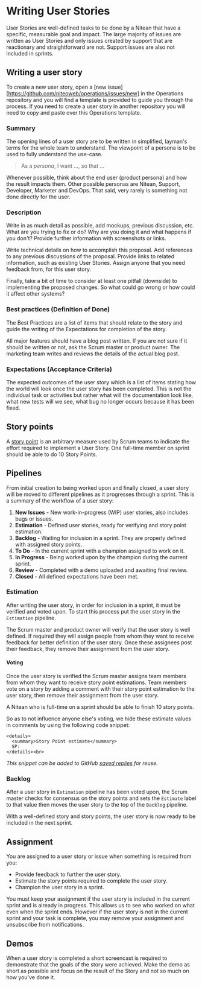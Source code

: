 # Writing User Stories

User Stories are well-defined tasks to be done by a Nitean that have a specific, measurable goal and impact. The large majority of issues are written as User Stories and only issues created by support that are reactionary and straightforward are not. Support issues are also not included in sprints.

## Writing a user story

To create a new user story, open a [new issue][https://github.com/niteoweb/operations/issues/new] in the Operations repository and you will find a template is provided to guide you through the process. If you need to create a user story in another repository you will need to copy and paste over this Operations template.


### Summary

The opening lines of a user story are to be written in simplified, layman's terms for the whole team to understand. The viewpoint of a persona is to be used to fully understand the use-case.

 > As a *persona*, I want ..., so that ...

Whenever possible, think about the end user (product persona) and how the result impacts them. Other possible personas are Nitean, Support, Developer, Marketer and DevOps. That said, very rarely is something not done directly for the user.

### Description

Write in as much detail as possible, add mockups, previous discussion, etc. What are you trying to fix or do? Why are you doing it and what happens if you don't? Provide further information with screenshots or links.

Write technical details on how to accomplish this proposal. Add references to any previous discussions of the proposal. Provide links to related information, such as existing User Stories. Assign anyone that you need feedback from, for this user story.

Finally, take a bit of time to consider at least one pitfall (downside) to implementing the proposed changes. So what could go wrong or how could it affect other systems?

### Best practices (Definition of Done)

The Best Practices are a list of items that should relate to the story and guide the writing of the Expectations for completion of the story.

All major features should have a blog post written. If you are not sure if it should be written or not, ask the Scrum master or product owner. The marketing team writes and reviews the details of the actual blog post.

### Expectations (Acceptance Criteria)

The expected outcomes of the user story which is a list of items stating how the world will look once the user story has been completed. This is not the individual task or activities but rather what will the documentation look like, what new tests will we see, what bug no longer occurs because it has been fixed.

## Story points

A [story point](https://agilefaq.wordpress.com/2007/11/13/what-is-a-story-point/) is an arbitrary measure used by Scrum teams to indicate the effort required to implement a User Story. One full-time member on sprint should be able to do 10 Story Points.

## Pipelines

From initial creation to being worked upon and finally closed, a user story will be moved to different pipelines as it progresses through a sprint. This is a summary of the workflow of a user story:

1. **New Issues** - New work-in-progress (WIP) user stories, also includes bugs or issues.
1. **Estimation** - Defined user stories, ready for verifying and story point estimation.
1. **Backlog** - Waiting for inclusion in a sprint. They are properly defined with assigned story points.
1. **To Do** - In the current sprint with a champion assigned to work on it.
1. **In Progress** - Being worked upon by the champion during the current sprint.
1. **Review** - Completed with a demo uploaded and awaiting final review.
1. **Closed** - All defined expectations have been met.

### Estimation

After writing the user story, in order for inclusion in a sprint, it must be verified and voted upon. To start this process put the user story in the `Estimation` pipeline.

The Scrum master and product owner will verify that the user story is well defined. If required they will assign people from whom they want to receive feedback for better definition of the user story. Once these assignees post their feedback, they remove their assignment from the user story.

#### Voting

Once the user story is verified the Scrum master assigns team members from whom they want to receive story point estimations. Team members vote on a story by adding a comment with their story point estimation to the user story, then remove their assignment from the user story.

A Nitean who is full-time on a sprint should be able to finish 10 story points.

So as to not influence anyone else's voting, we hide these estimate values in comments by using the following code snippet:

```
<details>
  <summary>Story Point estimate</summary>
  SP:
</details><br>
```

*This snippet can be added to GitHub [saved replies](https://github.com/settings/replies) for reuse.*

### Backlog

After a user story in `Estimation` pipeline has been voted upon, the Scrum master checks for consensus on the story points and sets the `Estimate` label to that value then moves the user story to the top of the `Backlog` pipeline.

With a well-defined story and story points, the user story is now ready to be included in the next sprint.


## Assignment

You are assigned to a user story or issue when something is required from you:

- Provide feedback to further the user story.
- Estimate the story points required to complete the user story.
- Champion the user story in a sprint.

You must keep your assignment if the user story is included in the current sprint and is already in progress. This allows us to see who worked on what even when the sprint ends. However if the user story is not in the current sprint and your task is complete, you may remove your assignment and unsubscribe from notifications.

## Demos

When a user story is completed a short screencast is required to demonstrate that the goals of the story were achieved. Make the demo as short as possible and focus on the result of the Story and not so much on how you've done it.
